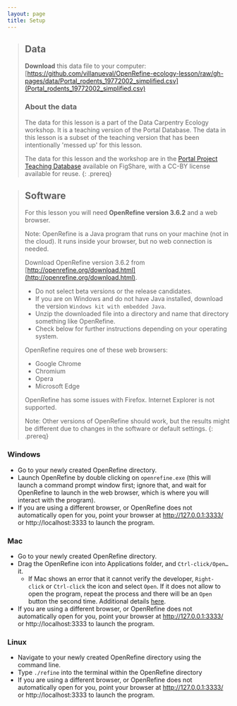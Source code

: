 ```yaml
---
layout: page
title: Setup
---
```


> ## Data
> **Download** this data file to your computer: [https://github.com/villanueval/OpenRefine-ecology-lesson/raw/gh-pages/data/Portal_rodents_19772002_simplified.csv](Portal_rodents_19772002_simplified.csv)
>
> ### About the data
> The data for this lesson is a part of the Data Carpentry Ecology workshop.
> It is a teaching version of the Portal Database. The data in this lesson
> is a subset of the teaching version that has been intentionally 'messed up'
> for this lesson.
>
> The data for this lesson and the workshop are in the
> [Portal Project Teaching Database](https://figshare.com/articles/Portal_Project_Teaching_Database/1314459)
> available on FigShare, with a CC-BY license
> available for reuse.
{: .prereq}

> ## Software
>
> For this lesson you will need **OpenRefine version 3.6.2** and a web browser.
>
> Note: OpenRefine is a Java program that runs on your machine (not in the cloud). It runs inside your browser, but no web connection is needed.
>
> Download OpenRefine version 3.6.2 from [http://openrefine.org/download.html](http://openrefine.org/download.html).
> * Do not select beta versions or the release candidates.
> * If you are on Windows and do not have Java installed, download the version `Windows kit with embedded Java`.
> * Unzip the downloaded file into a directory and name that directory something like OpenRefine.
> * Check below for further instructions depending on your operating system.
>
> OpenRefine requires one of these web browsers:
>  * Google Chrome
>  * Chromium
>  * Opera
>  * Microsoft Edge
>  
> OpenRefine has some issues with Firefox. Internet Explorer is not supported.
>
> Note: Other versions of OpenRefine should work, but the results might be different due to changes in the software or default settings.
{: .prereq}


### Windows

- Go to your newly created OpenRefine directory.
- Launch OpenRefine by double clicking on `openrefine.exe` (this will launch a command prompt window first; ignore that, and wait for OpenRefine to launch in the web browser, which is where you will interact with the program).
- If you are using a different browser, or OpenRefine does not automatically open for you, point your browser at http://127.0.0.1:3333/ or http://localhost:3333 to launch the program.

### Mac

- Go to your newly created OpenRefine directory.
- Drag the OpenRefine icon into Applications folder, and `Ctrl-click/Open…` it.
  - If Mac shows an error that it cannot verify the developer, `Right-click` or `Ctrl-click` the icon and select `Open`. If it does not allow to open the program, repeat the process and there will be an `Open` button the second time. Additional details [here](https://github.com/OpenRefine/OpenRefine/issues/2191).
- If you are using a different browser, or OpenRefine does not automatically open for you, point your browser at http://127.0.0.1:3333/ or http://localhost:3333 to launch the program.

### Linux

- Navigate to your newly created OpenRefine directory using the command line.
- Type `./refine` into the terminal within the OpenRefine directory
- If you are using a different browser, or OpenRefine does not automatically open for you, point your browser at http://127.0.0.1:3333/ or http://localhost:3333 to launch the program.
